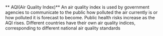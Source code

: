 ** AQI(Air Quality Index)**
An air quality index is used by government agencies to communicate to the public how polluted the air currently is or how polluted it is forecast to become. Public health risks increase as the AQI rises. Different countries have their own air quality indices, corresponding to different national air quality standards
